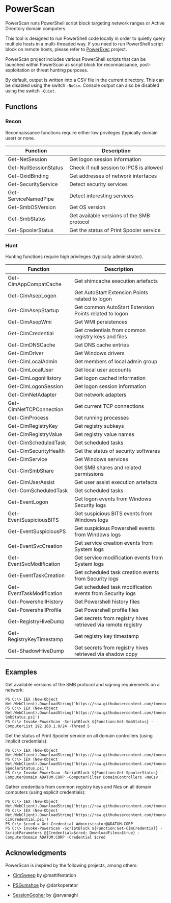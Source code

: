# PowerScan

PowerScan runs PowerShell script block targeting network ranges or Active Directory domain computers.

This tool is designed to run PowerShell code locally in order to quietly query multiple hosts in a multi-threaded way.
If you need to run PowerShell script block on remote hosts, please refer to [PowerExec](https://github.com/tmenochet/PowerExec) project.

PowerScan project includes various PowerShell scripts that can be launched within PowerScan as script block for reconnaissance, post-exploitation or threat hunting purposes.

By default, output is written into a CSV file in the current directory. This can be disabled using the switch `-NoCsv`.
Console output can also be disabled using the switch `-Quiet`.


## Functions

### Recon

Reconnaissance functions require either low privileges (typically domain user) or none.

| Function              | Description                                |
| --------------------- | ------------------------------------------ |
| Get-NetSession        | Get logon session information              |
| Get-NullSessionStatus | Check if null session to IPC$ is allowed   |
| Get-OxidBinding       | Get addresses of network interfaces        |
| Get-SecurityService   | Detect security services                   |
| Get-ServiceNamedPipe  | Detect interesting services                |
| Get-SmbOSVersion      | Get OS version                             |
| Get-SmbStatus         | Get available versions of the SMB protocol |
| Get-SpoolerStatus     | Get the status of Print Spooler service    |


### Hunt

Hunting functions require high privileges (typically administrator).


| Function                  | Description                                                   |
| ------------------------- | ------------------------------------------------------------- |
| Get-CimAppCompatCache     | Get shimcache execution artefacts                             |
| Get-CimAsepLogon          | Get AutoStart Extension Points related to logon               |
| Get-CimAsepStartup        | Get common AutoStart Extension Points related to logon        |
| Get-CimAsepWmi            | Get WMI persistences                                          |
| Get-CimCredential         | Get credentials from common registry keys and files           |
| Get-CimDNSCache           | Get DNS cache entries                                         |
| Get-CimDriver             | Get Windows drivers                                           |
| Get-CimLocalAdmin         | Get members of local admin group                              |
| Get-CimLocalUser          | Get local user accounts                                       |
| Get-CimLogonHistory       | Get logon cached information                                  |
| Get-CimLogonSession       | Get logon session information                                 |
| Get-CimNetAdapter         | Get network adapters                                          |
| Get-CimNetTCPConnection   | Get current TCP connections                                   |
| Get-CimProcess            | Get running processes                                         |
| Get-CimRegistryKey        | Get registry subkeys                                          |
| Get-CimRegistryValue      | Get registry value names                                      |
| Get-CimScheduledTask      | Get scheduled tasks                                           |
| Get-CimSecurityHealth     | Get the status of security softwares                          |
| Get-CimService            | Get Windows services                                          |
| Get-CimSmbShare           | Get SMB shares and related permissions                        |
| Get-CimUserAssist         | Get user assist execution artefacts                           |
| Get-ComScheduledTask      | Get scheduled tasks                                           |
| Get-EventLogon            | Get logon events from Windows Security logs                   |
| Get-EventSuspiciousBITS   | Get suspicious BITS events from Windows logs                  |
| Get-EventSuspiciousPS     | Get suspicious Powershell events from Windows logs            |
| Get-EventSvcCreation      | Get service creation events from System logs                  |
| Get-EventSvcModification  | Get service modification events from System logs              |
| Get-EventTaskCreation     | Get scheduled task creation events from Security logs         |
| Get-EventTaskModification | Get scheduled task modification events from Security logs     |
| Get-PowershellHistory     | Get Powershell history files                                  |
| Get-PowershellProfile     | Get Powershell profile files                                  |
| Get-RegistryHiveDump      | Get secrets from registry hives retrieved via remote registry |
| Get-RegistryKeyTimestamp  | Get registry key timestamp                                    |
| Get-ShadowHiveDump        | Get secrets from registry hives retrieved via shadow copy     |


## Examples

Get available versions of the SMB protocol and signing requirements on a network:

```
PS C:\> IEX (New-Object Net.WebClient).DownloadString('https://raw.githubusercontent.com/tmenochet/PowerScan/master/PowerScan.ps1')
PS C:\> IEX (New-Object Net.WebClient).DownloadString('https://raw.githubusercontent.com/tmenochet/PowerScan/master/Recon/Get-SmbStatus.ps1')
PS C:\> Invoke-PowerScan -ScriptBlock ${Function:Get-SmbStatus} -ComputerList 192.168.1.0/24 -Thread 5
```


Get the status of Print Spooler service on all domain controllers (using implicit credentials):

```
PS C:\> IEX (New-Object Net.WebClient).DownloadString('https://raw.githubusercontent.com/tmenochet/PowerScan/master/PowerScan.ps1')
PS C:\> IEX (New-Object Net.WebClient).DownloadString('https://raw.githubusercontent.com/tmenochet/PowerScan/master/Recon/Get-SpoolerStatus.ps1')
PS C:\> Invoke-PowerScan -ScriptBlock ${Function:Get-SpoolerStatus} -ComputerDomain ADATUM.CORP -ComputerFilter DomainControllers -NoCsv
```


Gather credentials from common registry keys and files on all domain computers (using explicit credentials):

```
PS C:\> IEX (New-Object Net.WebClient).DownloadString('https://raw.githubusercontent.com/tmenochet/PowerScan/master/PowerScan.ps1')
PS C:\> IEX (New-Object Net.WebClient).DownloadString('https://raw.githubusercontent.com/tmenochet/PowerScan/master/Hunt/Get-CimCredential.ps1')
PS C:\> $cred = Get-Credential Administrator@ADATUM.CORP
PS C:\> Invoke-PowerScan -ScriptBlock ${Function:Get-CimCredential} -ScriptParameters @{Credential=$cred; DownloadFiles=$true} -ComputerDomain ADATUM.CORP -Credential $cred
```


## Acknowledgments

PowerScan is inspired by the following projects, among others:

  * [CimSweep](https://github.com/PowerShellMafia/CimSweep) by @mattifestation

  * [PSGumshoe](https://github.com/PSGumshoe) by @darkoperator

  * [SessionGopher](https://github.com/Arvanaghi/SessionGopher) by @arvanaghi
